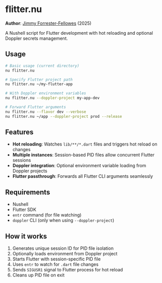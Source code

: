# flitter.nu

**Author**: [Jimmy Forrester-Fellowes](https://jimmyff.com) (2025)

A Nushell script for Flutter development with hot reloading and optional Doppler secrets management.

## Usage

```bash
# Basic usage (current directory)
nu flitter.nu

# Specify Flutter project path
nu flitter.nu ~/my-flutter-app

# With Doppler environment variables
nu flitter.nu --doppler-project my-app-dev

# Forward Flutter arguments
nu flitter.nu --flavor dev --verbose
nu flitter.nu ~/app --doppler-project prod --release
```

## Features

- **Hot reloading**: Watches `lib/**/*.dart` files and triggers hot reload on changes
- **Multiple instances**: Session-based PID files allow concurrent Flutter sessions
- **Doppler integration**: Optional environment variable loading from Doppler projects
- **Flutter passthrough**: Forwards all Flutter CLI arguments seamlessly

## Requirements

- Nushell
- Flutter SDK
- `entr` command (for file watching)
- `doppler` CLI (only when using `--doppler-project`)

## How it works

1. Generates unique session ID for PID file isolation
2. Optionally loads environment from Doppler project
3. Starts Flutter with session-specific PID file
4. Uses `entr` to watch for `.dart` file changes
5. Sends `SIGUSR1` signal to Flutter process for hot reload
6. Cleans up PID file on exit